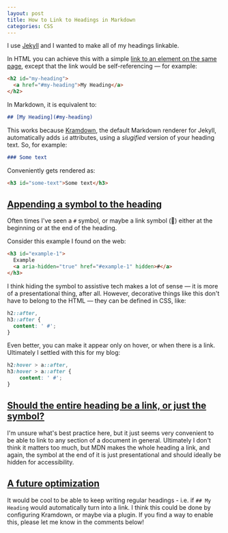 ```yaml
---
layout: post
title: How to Link to Headings in Markdown
categories: CSS
---
```


I use [Jekyll](https://jekyllrb.com/) and I wanted to make all of my headings linkable.

In HTML you can achieve this with a simple [link to an element on the same page](https://developer.mozilla.org/en-US/docs/Web/HTML/Element/a#linking_to_an_element_on_the_same_page), except that the link would be self-referencing — for example:

```html
<h2 id="my-heading">
  <a href="#my-heading">My Heading</a>
</h2>
```

In Markdown, it is equivalent to:

```md
## [My Heading](#my-heading)
```

This works because [Kramdown](https://jekyllrb.com/docs/configuration/markdown/#kramdown), the default Markdown renderer for Jekyll, automatically adds `id` attributes, using a _slugified_ version of your heading text. So, for example:

```md
### Some text
```

Conveniently gets rendered as:

```html
<h3 id="some-text">Some text</h3>
```

## [Appending a symbol to the heading](#appending-a-symbol-to-the-heading)

Often times I've seen a `#` symbol, or maybe a link symbol (🔗) either at the beginning or at the end of the heading.

Consider this example I found on the web:

```html
<h3 id="example-1">
  Example
  <a aria-hidden="true" href="#example-1" hidden>#</a>
</h3>
```

I think hiding the symbol to assistive tech makes a lot of sense — it is more of a presentational thing, after all. However, decorative things like this don't have to belong to the HTML — they can be defined in CSS, like:

```css
h2::after,
h3::after {
  content: ' #';
}
```

Even better, you can make it appear only on hover, or when there is a link. Ultimately I settled with this for my blog:

```css
h2:hover > a::after,
h3:hover > a::after {
    content: ' #';
}
```

## [Should the entire heading be a link, or just the symbol?](#should-the-entire-heading-be-a-link-or-just-the-symbol)

I'm unsure what's best practice here, but it just seems very convenient to be able to link to any section of a document in general. Ultimately I don't think it matters too much, but MDN makes the whole heading a link, and again, the symbol at the end of it is just presentational and should ideally be hidden for accessibility.

## [A future optimization](#a-future-optimization)

It would be cool to be able to keep writing regular headings - i.e. if `## My Heading` would automatically turn into a link. I think this could be done by configuring Kramdown, or maybe via a plugin. If you find a way to enable this, please let me know in the comments below!
